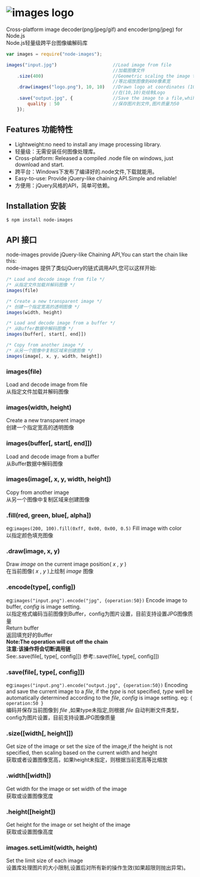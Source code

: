 ![images logo](https://raw.github.com/zhangyuanwei/node-images/master/demo/logo.png)
===========

Cross-platform image decoder(png/jpeg/gif) and encoder(png/jpeg) for Node.js  
Node.js轻量级跨平台图像编解码库

``` javascript
var images = require("node-images");

images("input.jpg")                     //Load image from file 
                                        //加载图像文件
    .size(400)                          //Geometric scaling the image to 400 pixels width
                                        //等比缩放图像到400像素宽
    .draw(images("logo.png"), 10, 10)   //Drawn logo at coordinates (10,10)
                                        //在(10,10)处绘制Logo
    .save("output.jpg", {               //Save the image to a file,whih quality 50
        quality : 50                    //保存图片到文件,图片质量为50
	});
```
## Features 功能特性

* Lightweight:no need to install any image processing library.
* 轻量级：无需安装任何图像处理库。
* Cross-platform: Released a compiled .node file on windows, just download and start.
* 跨平台：Windows下发布了编译好的.node文件,下载就能用。
* Easy-to-use: Provide jQuery-like chaining API.Simple and reliable!
* 方便用：jQuery风格的API，简单可依赖。

## Installation 安装
	$ npm install node-images

## API 接口

node-images provide jQuery-like Chaining API,You can start the chain like this:  
node-images 提供了类似jQuery的链式调用API,您可以这样开始:

```javascript
/* Load and decode image from file */
/* 从指定文件加载并解码图像 */
images(file)

/* Create a new transparent image */
/* 创建一个指定宽高的透明图像 */
images(width, height)

/* Load and decode image from a buffer */
/* 从Buffer数据中解码图像 */
images(buffer[, start[, end]])

/* Copy from another image */
/* 从另一个图像中复制区域来创建图像 */
images(image[, x, y, width, height])
```

### images(file)
Load and decode image from file  
从指定文件加载并解码图像

### images(width, height)
Create a new transparent image  
创建一个指定宽高的透明图像

### images(buffer[, start[, end]])
Load and decode image from a buffer  
从Buffer数据中解码图像

### images(image[, x, y, width, height])
Copy from another image  
从另一个图像中复制区域来创建图像

### .fill(red, green, blue[, alpha])
eg:`images(200, 100).fill(0xff, 0x00, 0x00, 0.5)`
Fill image with color  
以指定颜色填充图像

### .draw(image, x, y)
Draw *image* on the current image position( *x* , *y* )  
在当前图像( *x* , *y* )上绘制 *image* 图像

### .encode(type[, config])
eg:`images("input.png").encode("jpg", {operation:50})`
Encode image to buffer, *config* is image setting.  
以指定格式编码当前图像到Buffer，config为图片设置，目前支持设置JPG图像质量  
Return buffer  
返回填充好的Buffer  
**Note:The operation will cut off the chain**  
**注意:该操作将会切断调用链**  
See:.save(file[, type[, config]])
参考:.save(file[, type[, config]])

### .save(file[, type[, config]])
eg:`images("input.png").encode("output.jpg", {operation:50})`
Encoding and save the current image to a *file*, if the *type* is not specified, *type* well be automatically determined according to the *file*, *config* is image setting. eg: `{ operation:50 }`  
编码并保存当前图像到 *file* ,如果type未指定,则根据 *file* 自动判断文件类型，config为图片设置，目前支持设置JPG图像质量

### .size([width[, height]])
Get size of the image or set the size of the image,if the height is not specified, then scaling based on the current width and height  
获取或者设置图像宽高，如果height未指定，则根据当前宽高等比缩放

### .width([width])
Get width for the image or set width of the image  
获取或设置图像宽度

### .height([height])
Get height for the image or set height of the image  
获取或设置图像高度

### images.setLimit(width, height)
Set the limit size of each image  
设置库处理图片的大小限制,设置后对所有新的操作生效(如果超限则抛出异常)。
